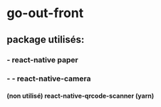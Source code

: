 # go-out-front
## package utilisés:
###    - react-native paper
###    - - react-native-camera 

#### (non utilisé) react-native-qrcode-scanner (yarn)